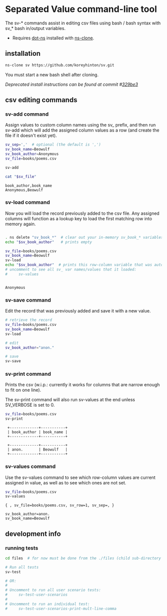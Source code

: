 # Separated Value command-line tool

The sv-* commands assist in editing csv files using bash / bash syntax with sv_* bash in/output variables.

- Requires [dot-ns](https://github.com/koreyhinton/dot-ns) installed with [ns-clone](https://github.com/koreyhinton/ns-clone).

## installation

```sh
ns-clone sv https://github.com/koreyhinton/sv.git
```
You must start a new bash shell after cloning.

*Deprecated install instructions can be found at commit #[329be3](https://github.com/koreyhinton/sv/tree/329be3011df476cad9d6d513e835811593b5e1ed/README.md)*

## csv editing commands

### sv-add command

Assign values to custom column names using the sv_ prefix, and then run sv-add which will add the assigned column values as a row (and create the file if it doesn't exist yet).

```sh
sv_sep=','  # optional (the default is ',')
sv_book_name=Beowulf
sv_book_author=Anonymous
sv_file=books/poems.csv

sv-add

cat "$sv_file"
```

```
book_author,book_name
Anonymous,Beowulf
```

### sv-load command

Now you will load the record previously added to the csv file. Any assigned columns will function as a lookup key to load the first matching row into memory again.

```sh

. ns delete "sv_book_*"  # clear out your in-memory sv_book_* variables (to demonstrate loading it)
echo "$sv_book_author"   # prints empty

sv_file=books/poems.csv
sv_book_name=Beowulf
sv-load
echo "$sv_book_author"  # prints this row-column variable that was automatically loaded into memory
# uncomment to see all sv_ var names/values that it loaded:
#     sv-values
```

```

Anonymous
```

### sv-save command

Edit the record that was previously added and save it with a new value.

```sh
# retrieve the record
sv_file=books/poems.csv
sv_book_name=Beowulf
sv-load

# edit
sv_book_author="anon."

# save
sv-save
```

### sv-print command

Prints the csv (w.i.p.: currently it works for columns that are narrow enough to fit on one line).

The sv-print command will also run sv-values at the end unless SV_VERBOSE is set to 0.

```sh
sv_file=books/poems.csv
sv-print
```

```
 +-------------+-----------+
 | book_author | book_name |
 +-------------+-----------+

 +-------------+-----------+
 | anon.       | Beowulf   |
 +-------------+-----------+
```

### sv-values command

Use the sv-values command to see which row-column values are current assigned in value, as well as to see which ones are not set.

```sh
sv_file=books/poems.csv
sv-values
```

```
{ , sv_file=books/poems.csv, sv_row=1, sv_sep=, }

sv_book_author=anon.
sv_book_name=Beowulf
```

## development info

### running tests

```sh
cd files  # for now must be done from the ./files (child sub-directory within the repository root)

# Run all tests
sv-test

# OR:
#
# Uncomment to run all user scenario tests:
#     sv-test-user-scenarios
#
# Uncomment to run an individual test:
#     sv-test-user-scenarios-print-mult-line-comma
```
